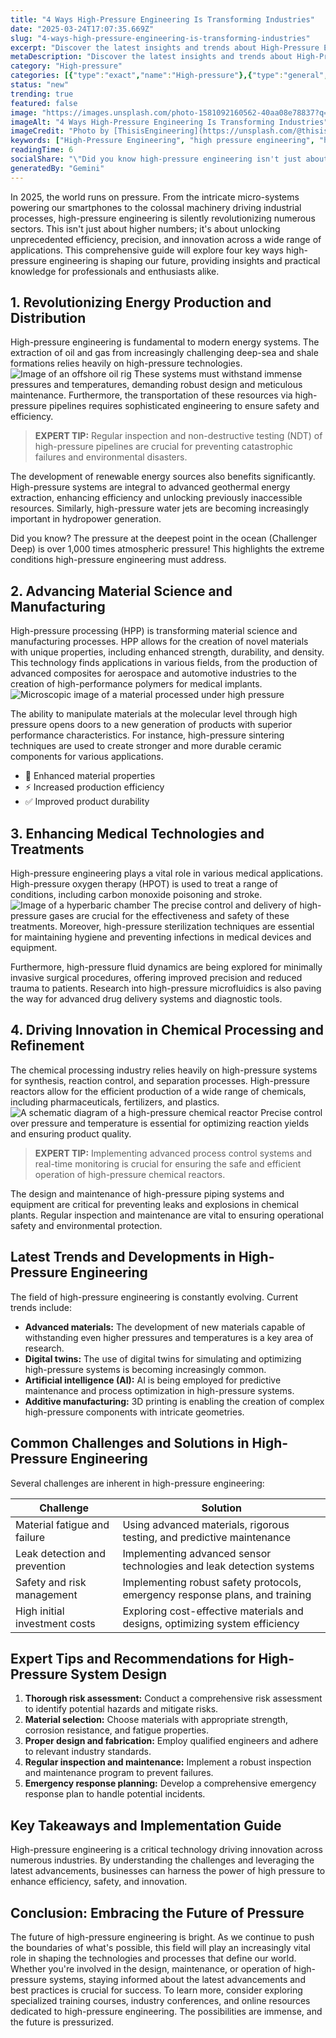 ```yaml
---
title: "4 Ways High-Pressure Engineering Is Transforming Industries"
date: "2025-03-24T17:07:35.669Z"
slug: "4-ways-high-pressure-engineering-is-transforming-industries"
excerpt: "Discover the latest insights and trends about High-Pressure Engineering. This comprehensive guide covers everything you need to know about High-Pressure Engineering in 2025."
metaDescription: "Discover the latest insights and trends about High-Pressure Engineering. This comprehensive guide covers everything you need to know about High-Pressure En..."
category: "High-pressure"
categories: [{"type":"exact","name":"High-pressure"},{"type":"general","name":"Engineering"},{"type":"medium","name":"Mechanical Systems"},{"type":"specific","name":"Fluid Dynamics"},{"type":"niche","name":"Seal Design"}]
status: "new"
trending: true
featured: false
image: "https://images.unsplash.com/photo-1581092160562-40aa08e78837?q=85&w=1200&fit=max&fm=webp&auto=compress"
imageAlt: "4 Ways High-Pressure Engineering Is Transforming Industries"
imageCredit: "Photo by [ThisisEngineering](https://unsplash.com/@thisisengineering) on Unsplash"
keywords: ["High-Pressure Engineering", "high pressure engineering", "high pressure system design", "high pressure equipment", "high pressure vessel design", "high pressure piping systems", "high pressure engineering services", "high pressure system maintenance", "buy high pressure equipment", "high pressure testing services"]
readingTime: 6
socialShare: "\"Did you know high-pressure engineering isn't just about power; it's about unlocking entirely new materials and medical treatments? The pressure is on, and the innovations are incredible!\""
generatedBy: "Gemini"
---
```




In 2025, the world runs on pressure.  From the intricate micro-systems powering our smartphones to the colossal machinery driving industrial processes, high-pressure engineering is silently revolutionizing numerous sectors.  This isn't just about higher numbers; it's about unlocking unprecedented efficiency, precision, and innovation across a wide range of applications. This comprehensive guide will explore four key ways high-pressure engineering is shaping our future, providing insights and practical knowledge for professionals and enthusiasts alike.

## 1. Revolutionizing Energy Production and Distribution

High-pressure engineering is fundamental to modern energy systems.  The extraction of oil and gas from increasingly challenging deep-sea and shale formations relies heavily on high-pressure technologies. ![Image of an offshore oil rig](https://images.unsplash.com/photo-1539186607619-df476afe6ff1?q=85&w=1200&fit=max&fm=webp&auto=compress)  These systems must withstand immense pressures and temperatures, demanding robust design and meticulous maintenance.  Furthermore, the transportation of these resources via high-pressure pipelines requires sophisticated engineering to ensure safety and efficiency.

> **EXPERT TIP:**  Regular inspection and non-destructive testing (NDT) of high-pressure pipelines are crucial for preventing catastrophic failures and environmental disasters.

The development of renewable energy sources also benefits significantly.  High-pressure systems are integral to advanced geothermal energy extraction, enhancing efficiency and unlocking previously inaccessible resources.  Similarly, high-pressure water jets are becoming increasingly important in hydropower generation.

Did you know? The pressure at the deepest point in the ocean (Challenger Deep) is over 1,000 times atmospheric pressure!  This highlights the extreme conditions high-pressure engineering must address.

## 2. Advancing Material Science and Manufacturing

High-pressure processing (HPP) is transforming material science and manufacturing processes.  HPP allows for the creation of novel materials with unique properties, including enhanced strength, durability, and density.  This technology finds applications in various fields, from the production of advanced composites for aerospace and automotive industries to the creation of high-performance polymers for medical implants. ![Microscopic image of a material processed under high pressure](https://images.unsplash.com/photo-1581092583537-20d51b4b4f1b?q=85&w=1200&fit=max&fm=webp&auto=compress)

The ability to manipulate materials at the molecular level through high pressure opens doors to a new generation of products with superior performance characteristics.  For instance, high-pressure sintering techniques are used to create stronger and more durable ceramic components for various applications.

* 🔑 Enhanced material properties
* ⚡ Increased production efficiency
* ✅ Improved product durability

## 3. Enhancing Medical Technologies and Treatments

High-pressure engineering plays a vital role in various medical applications. High-pressure oxygen therapy (HPOT) is used to treat a range of conditions, including carbon monoxide poisoning and stroke.  ![Image of a hyperbaric chamber](https://images.unsplash.com/photo-1581092580497-e0d23cbdf1dc?q=85&w=1200&fit=max&fm=webp&auto=compress)  The precise control and delivery of high-pressure gases are crucial for the effectiveness and safety of these treatments.  Moreover, high-pressure sterilization techniques are essential for maintaining hygiene and preventing infections in medical devices and equipment.

Furthermore, high-pressure fluid dynamics are being explored for minimally invasive surgical procedures, offering improved precision and reduced trauma to patients.  Research into high-pressure microfluidics is also paving the way for advanced drug delivery systems and diagnostic tools.

## 4. Driving Innovation in Chemical Processing and Refinement

The chemical processing industry relies heavily on high-pressure systems for synthesis, reaction control, and separation processes.  High-pressure reactors allow for the efficient production of a wide range of chemicals, including pharmaceuticals, fertilizers, and plastics. ![A schematic diagram of a high-pressure chemical reactor](https://images.unsplash.com/photo-1581092160562-40aa08e78837?q=85&w=1200&fit=max&fm=webp&auto=compress)  Precise control over pressure and temperature is essential for optimizing reaction yields and ensuring product quality.

> **EXPERT TIP:** Implementing advanced process control systems and real-time monitoring is crucial for ensuring the safe and efficient operation of high-pressure chemical reactors.

The design and maintenance of high-pressure piping systems and equipment are critical for preventing leaks and explosions in chemical plants.  Regular inspection and maintenance are vital to ensuring operational safety and environmental protection.

## Latest Trends and Developments in High-Pressure Engineering

The field of high-pressure engineering is constantly evolving.  Current trends include:

* **Advanced materials:** The development of new materials capable of withstanding even higher pressures and temperatures is a key area of research.
* **Digital twins:**  The use of digital twins for simulating and optimizing high-pressure systems is becoming increasingly common.
* **Artificial intelligence (AI):** AI is being employed for predictive maintenance and process optimization in high-pressure systems.
* **Additive manufacturing:** 3D printing is enabling the creation of complex high-pressure components with intricate geometries.

## Common Challenges and Solutions in High-Pressure Engineering

Several challenges are inherent in high-pressure engineering:

| Challenge                     | Solution                                                                      |
|------------------------------|------------------------------------------------------------------------------|
| Material fatigue and failure | Using advanced materials, rigorous testing, and predictive maintenance         |
| Leak detection and prevention | Implementing advanced sensor technologies and leak detection systems           |
| Safety and risk management   | Implementing robust safety protocols, emergency response plans, and training  |
| High initial investment costs | Exploring cost-effective materials and designs, optimizing system efficiency |

## Expert Tips and Recommendations for High-Pressure System Design

1. **Thorough risk assessment:**  Conduct a comprehensive risk assessment to identify potential hazards and mitigate risks.
2. **Material selection:** Choose materials with appropriate strength, corrosion resistance, and fatigue properties.
3. **Proper design and fabrication:** Employ qualified engineers and adhere to relevant industry standards.
4. **Regular inspection and maintenance:** Implement a robust inspection and maintenance program to prevent failures.
5. **Emergency response planning:** Develop a comprehensive emergency response plan to handle potential incidents.

## Key Takeaways and Implementation Guide

High-pressure engineering is a critical technology driving innovation across numerous industries.  By understanding the challenges and leveraging the latest advancements, businesses can harness the power of high pressure to enhance efficiency, safety, and innovation.

## Conclusion: Embracing the Future of Pressure

The future of high-pressure engineering is bright.  As we continue to push the boundaries of what's possible, this field will play an increasingly vital role in shaping the technologies and processes that define our world. Whether you're involved in the design, maintenance, or operation of high-pressure systems, staying informed about the latest advancements and best practices is crucial for success.  To learn more, consider exploring specialized training courses, industry conferences, and online resources dedicated to high-pressure engineering.  The possibilities are immense, and the future is pressurized.

